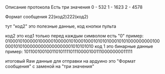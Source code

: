 Описание протокола
Есть три значения 
0 - 532
1 - 1623
2 - 4578

Формат сообщения 
22(код2)222(код2)

тут "код2" это полезные данные, код кнопки пульта

код2 это код1 только перед каждым символом есть "0"
пример: 0100010100000100000100000101000100010101010001010100000000010000010101000000000000000001010101010
код 1 это бинарные данные
пример: 101100100100110101111011100001001110000000011111

итоговый Raw данные для отправки на ардуино это "Формат сообщения" с заменой на "три значения"
